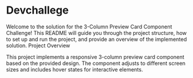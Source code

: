 # Devchallege

Welcome to the solution for the 3-Column Preview Card Component Challenge! This README will guide you through the project structure, how to set up and run the project, and provide an overview of the implemented solution.
Project Overview

This project implements a responsive 3-column preview card component based on the provided design. The component adjusts to different screen sizes and includes hover states for interactive elements.
